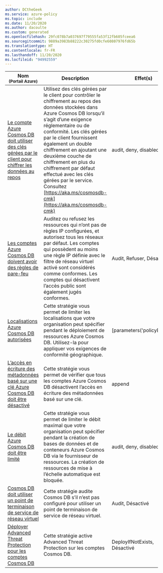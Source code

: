 ```yaml
---
author: DCtheGeek
ms.service: azure-policy
ms.topic: include
ms.date: 11/20/2020
ms.author: dacoulte
ms.custom: generated
ms.openlocfilehash: 29fc078b7a037697f79555fa53f12fb605fceea6
ms.sourcegitcommit: 9889a3983b88222c30275fd0cfe60807976fd65b
ms.translationtype: HT
ms.contentlocale: fr-FR
ms.lasthandoff: 11/20/2020
ms.locfileid: "94992559"
---
```

|Nom<br /><sub>(Portail Azure)</sub> |Description |Effet(s) |Version<br /><sub>(GitHub)</sub> |
|---|---|---|---|
|[Le compte Azure Cosmos DB doit utiliser des clés gérées par le client pour chiffrer les données au repos](https://portal.azure.com/#blade/Microsoft_Azure_Policy/PolicyDetailBlade/definitionId/%2Fproviders%2FMicrosoft.Authorization%2FpolicyDefinitions%2F1f905d99-2ab7-462c-a6b0-f709acca6c8f) |Utilisez des clés gérées par le client pour contrôler le chiffrement au repos des données stockées dans Azure Cosmos DB lorsqu’il s’agit d’une exigence réglementaire ou de conformité. Les clés gérées par le client fournissent également un double chiffrement en ajoutant une deuxième couche de chiffrement en plus du chiffrement par défaut effectué avec les clés gérées par le service. Consultez [https://aka.ms/cosmosdb-cmk](https://aka.ms/cosmosdb-cmk) |audit, deny, disabled |[1.0.0](https://github.com/Azure/azure-policy/blob/master/built-in-policies/policyDefinitions/Cosmos%20DB/Cosmos_CMK_Deny.json) |
|[Les comptes Azure Cosmos DB doivent avoir des règles de pare-feu](https://portal.azure.com/#blade/Microsoft_Azure_Policy/PolicyDetailBlade/definitionId/%2Fproviders%2FMicrosoft.Authorization%2FpolicyDefinitions%2F862e97cf-49fc-4a5c-9de4-40d4e2e7c8eb) |Auditez ou refusez les ressources qui n’ont pas de règles IP configurées, et autorisez tous les réseaux par défaut. Les comptes qui possèdent au moins une règle IP définie avec le filtre de réseau virtuel activé sont considérés comme conformes. Les comptes qui désactivent l’accès public sont également jugés conformes. |Audit, Refuser, Désactivé |[1.0.0](https://github.com/Azure/azure-policy/blob/master/built-in-policies/policyDefinitions/Cosmos%20DB/Cosmos_NetworkRulesExist_Audit.json) |
|[Localisations Azure Cosmos DB autorisées](https://portal.azure.com/#blade/Microsoft_Azure_Policy/PolicyDetailBlade/definitionId/%2Fproviders%2FMicrosoft.Authorization%2FpolicyDefinitions%2F0473574d-2d43-4217-aefe-941fcdf7e684) |Cette stratégie vous permet de limiter les localisations que votre organisation peut spécifier pendant le déploiement de ressources Azure Cosmos DB. Utilisez-la pour appliquer vos exigences de conformité géographique. |[parameters('policyEffect')] |[1.0.0](https://github.com/Azure/azure-policy/blob/master/built-in-policies/policyDefinitions/Cosmos%20DB/Cosmos_Locations_Deny.json) |
|[L’accès en écriture des métadonnées basé sur une clé Azure Cosmos DB doit être désactivé](https://portal.azure.com/#blade/Microsoft_Azure_Policy/PolicyDetailBlade/definitionId/%2Fproviders%2FMicrosoft.Authorization%2FpolicyDefinitions%2F4750c32b-89c0-46af-bfcb-2e4541a818d5) |Cette stratégie vous permet de vérifier que tous les comptes Azure Cosmos DB désactivent l’accès en écriture des métadonnées basé sur une clé. |append |[1.0.0](https://github.com/Azure/azure-policy/blob/master/built-in-policies/policyDefinitions/Cosmos%20DB/Cosmos_DisableMetadata_Append.json) |
|[Le débit Azure Cosmos DB doit être limité](https://portal.azure.com/#blade/Microsoft_Azure_Policy/PolicyDetailBlade/definitionId/%2Fproviders%2FMicrosoft.Authorization%2FpolicyDefinitions%2F0b7ef78e-a035-4f23-b9bd-aff122a1b1cf) |Cette stratégie vous permet de limiter le débit maximal que votre organisation peut spécifier pendant la création de bases de données et de conteneurs Azure Cosmos DB via le fournisseur de ressources. La création de ressources de mise à l’échelle automatique est bloquée. |audit, deny, disabled |[1.0.0](https://github.com/Azure/azure-policy/blob/master/built-in-policies/policyDefinitions/Cosmos%20DB/Cosmos_MaxThroughput_Deny.json) |
|[Cosmos DB doit utiliser un point de terminaison de service de réseau virtuel](https://portal.azure.com/#blade/Microsoft_Azure_Policy/PolicyDetailBlade/definitionId/%2Fproviders%2FMicrosoft.Authorization%2FpolicyDefinitions%2Fe0a2b1a3-f7f9-4569-807f-2a9edebdf4d9) |Cette stratégie audite Cosmos DB s’il n’est pas configuré pour utiliser un point de terminaison de service de réseau virtuel. |Audit, Désactivé |[1.0.0](https://github.com/Azure/azure-policy/blob/master/built-in-policies/policyDefinitions/Network/VirtualNetworkServiceEndpoint_CosmosDB_Audit.json) |
|[Déployer Advanced Threat Protection pour les comptes Cosmos DB](https://portal.azure.com/#blade/Microsoft_Azure_Policy/PolicyDetailBlade/definitionId/%2Fproviders%2FMicrosoft.Authorization%2FpolicyDefinitions%2Fb5f04e03-92a3-4b09-9410-2cc5e5047656) |Cette stratégie active Advanced Threat Protection sur les comptes Cosmos DB. |DeployIfNotExists, Désactivé |[1.0.0](https://github.com/Azure/azure-policy/blob/master/built-in-policies/policyDefinitions/Cosmos%20DB/CosmosDbAdvancedThreatProtection_Deploy.json) |
